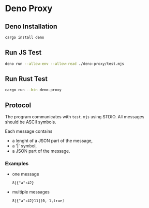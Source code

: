 # Deno Proxy

## Deno Installation

```sh
cargo install deno
```

## Run JS Test

```sh
deno run --allow-env --allow-read ./deno-proxy/test.mjs
```

## Run Rust Test

```sh
cargo run --bin deno-proxy
```

## Protocol

The program communicates with `test.mjs` using STDIO. All messages should be ASCII symbols.

Each message contains 

- a lenght of a JSON part of the message,
- a '|' symbol,
- a JSON part of the message.

### Examples

- one message 
  ```
  8|{"a":42}
  ```
- multiple messages
  ```
  8|{"a":42}11|[0,-1,true]
  ```
